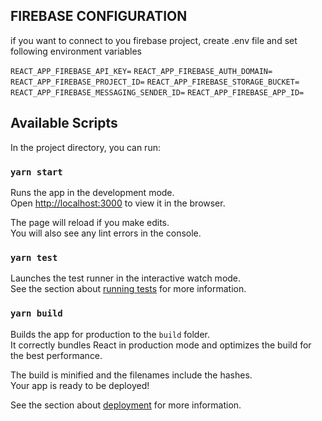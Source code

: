## FIREBASE CONFIGURATION

if you want to connect to you firebase project, create .env file and set following environment variables

`REACT_APP_FIREBASE_API_KEY=`
`REACT_APP_FIREBASE_AUTH_DOMAIN=`
`REACT_APP_FIREBASE_PROJECT_ID=`
`REACT_APP_FIREBASE_STORAGE_BUCKET=`
`REACT_APP_FIREBASE_MESSAGING_SENDER_ID=`
`REACT_APP_FIREBASE_APP_ID=`

## Available Scripts

In the project directory, you can run:

### `yarn start`

Runs the app in the development mode.\
Open [http://localhost:3000](http://localhost:3000) to view it in the browser.

The page will reload if you make edits.\
You will also see any lint errors in the console.

### `yarn test`

Launches the test runner in the interactive watch mode.\
See the section about [running tests](https://facebook.github.io/create-react-app/docs/running-tests) for more information.

### `yarn build`

Builds the app for production to the `build` folder.\
It correctly bundles React in production mode and optimizes the build for the best performance.

The build is minified and the filenames include the hashes.\
Your app is ready to be deployed!

See the section about [deployment](https://facebook.github.io/create-react-app/docs/deployment) for more information.
